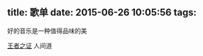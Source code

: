 title: 歌单
date: 2015-06-26 10:05:56
tags:
---

好的音乐是一种值得品味的美

<!--more-->

[王者之证][1]
人间道


[1]:http://music.163.com/#/m/song?id=32640484